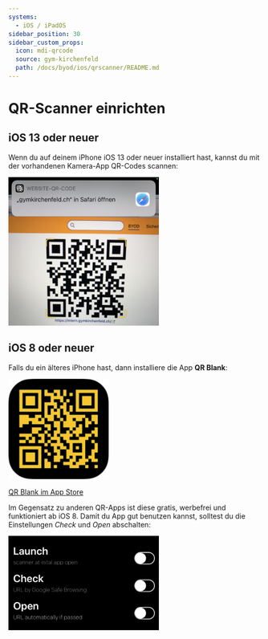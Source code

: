 ```yaml
---
systems:
  - iOS / iPadOS
sidebar_position: 30
sidebar_custom_props:
  icon: mdi-qrcode
  source: gym-kirchenfeld
  path: /docs/byod/ios/qrscanner/README.md
---
```


# QR-Scanner einrichten



## iOS 13 oder neuer

Wenn du auf deinem iPhone iOS 13 oder neuer installiert hast, kannst du mit der vorhandenen Kamera-App QR-Codes scannen:

![](./qr-code.png)

## iOS 8 oder neuer

Falls du ein älteres iPhone hast, dann installiere die App **QR Blank**:

[![](./qr-blank-logo.png)](https://apps.apple.com/app/id1137064763)

[QR Blank im App Store](https://apps.apple.com/app/id1137064763)

Im Gegensatz zu anderen QR-Apps ist diese gratis, werbefrei und funktioniert ab iOS 8. Damit du App gut benutzen kannst, solltest du die Einstellungen _Check_ und _Open_ abschalten:

![](./qr-blank-settings.png)
